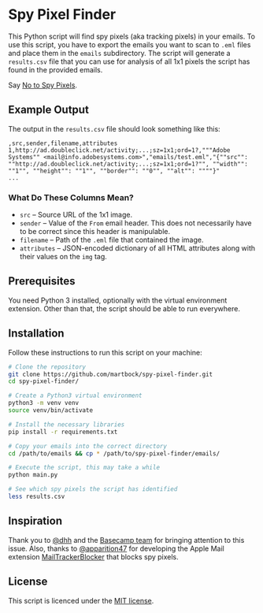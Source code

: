 # Spy Pixel Finder

This Python script will find spy pixels (aka tracking pixels) in your emails. To use this script, you have to export the
emails you want to scan to `.eml` files and place them in the `emails` subdirectory. The script will generate a
`results.csv` file that you can use for analysis of all 1x1 pixels the script has found in the provided emails.

Say [No to Spy Pixels](https://notospypixels.com/).

## Example Output

The output in the `results.csv` file should look something like this:

```csv
,src,sender,filename,attributes
1,http://ad.doubleclick.net/activity;...;sz=1x1;ord=1?,"""Adobe Systems"" <mail@info.adobesystems.com>","emails/test.eml","{""src"": ""http://ad.doubleclick.net/activity;...;sz=1x1;ord=1?"", ""width"": ""1"", ""height"": ""1"", ""border"": ""0"", ""alt"": """"}"
...
```

### What Do These Columns Mean?

* `src` – Source URL of the 1x1 image.
* `sender` – Value of the `From` email header. This does not necessarily have to be correct since this header is
  manipulable.
* `filename` – Path of the `.eml` file that contained the image.
* `attributes` – JSON-encoded dictionary of all HTML attributes along with their values on the `img` tag.

## Prerequisites

You need Python 3 installed, optionally with the virtual environment extension. Other than that, the script should be
able to run everywhere.

## Installation

Follow these instructions to run this script on your machine:

```sh
# Clone the repository
git clone https://github.com/martbock/spy-pixel-finder.git
cd spy-pixel-finder/

# Create a Python3 virtual environment
python3 -m venv venv
source venv/bin/activate

# Install the necessary libraries
pip install -r requirements.txt

# Copy your emails into the correct directory
cd /path/to/emails && cp * /path/to/spy-pixel-finder/emails/

# Execute the script, this may take a while
python main.py

# See which spy pixels the script has identified
less results.csv
```

## Inspiration

Thank you to [@dhh](https://github.com/dhh) and the [Basecamp team](https://github.com/basecamp) for bringing attention
to this issue. Also, thanks to [@apparition47](https://github.com/apparition47) for developing the Apple Mail
extension [MailTrackerBlocker](https://github.com/apparition47/MailTrackerBlocker) that blocks spy pixels.

## License

This script is licenced under the [MIT license](./LICENSE).
